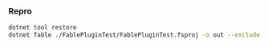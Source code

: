 ### Repro

```bash
dotnet tool restore
dotnet fable ./FablePluginTest/FablePluginTest.fsproj -o out --exclude FablePluginTest.Plugin
```